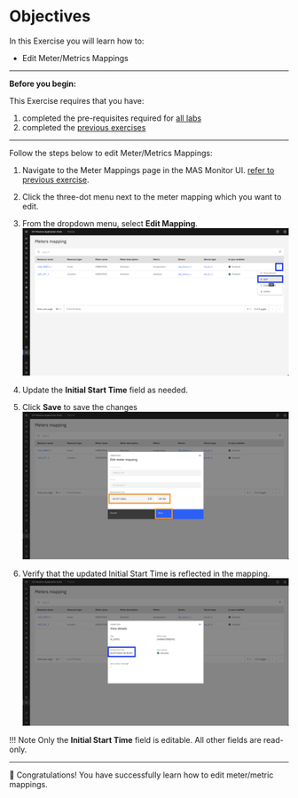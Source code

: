# Objectives
In this Exercise you will learn how to:

* Edit Meter/Metrics Mappings

---
**Before you begin:**

This Exercise requires that you have:

1. completed the pre-requisites required for [all labs](prereqs.md)
2. completed the [previous exercises](setup.md)
 
---

Follow the steps below to edit Meter/Metrics Mappings:

1. Navigate to the Meter Mappings page in the MAS Monitor UI. [refer to previous exercise](setup.md/#accessing-metermetrics-mappings).

2. Click the three-dot menu next to the meter mapping which you want to edit.
3. From the dropdown menu, select **Edit Mapping**.
![edit](img/edit_01.png) <br/>

4. Update the **Initial Start Time** field as needed.
5. Click **Save** to save the changes
![edit](img/edit_02.png) <br/>

6. Verify that the updated Initial Start Time is reflected in the mapping.
![edit](img/edit_03.png) <br/>


!!! Note
    Only the **Initial Start Time** field is editable. All other fields are read-only.


---
🎉 Congratulations! You have successfully learn how to edit meter/metric mappings.